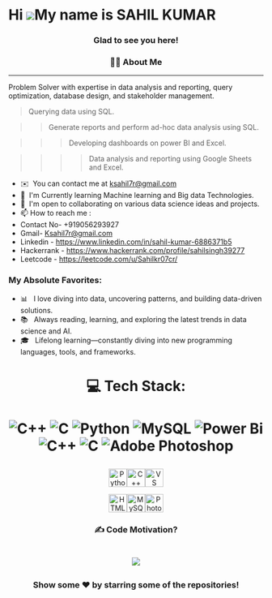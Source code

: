 Hi ![](https://user-images.githubusercontent.com/18350557/176309783-0785949b-9127-417c-8b55-ab5a4333674e.gif)My name is SAHIL KUMAR 
===================================================================================================================================

<h3 align="center"> Glad to see you here!
<h3 align="center">👩‍💻  About Me</h3>


-----------------------

Problem Solver with expertise in data analysis and reporting, query optimization, database design, and stakeholder management.

>Querying data using SQL.

>>Generate reports and perform ad-hoc data analysis using SQL.

>>>Developing dashboards on power BI and Excel.

>>>>Data analysis and reporting using Google Sheets and Excel.


*   ✉️  You can contact me at [ksahil7r@gmail.com](mailto:ksahil7r@gmail.com)
*   🧠  I'm Currently learning Machine learning and Big data Technologies.
*   🤝  I'm open to collaborating on various data science ideas and projects.
*   📫 How to reach me :
*   Contact No- +919056293927
*   Gmail- Ksahil7r@gmail.com
*   Linkedin - https://www.linkedin.com/in/sahil-kumar-6886371b5
*   Hackerrank - https://www.hackerrank.com/profile/sahilsingh39277
*   Leetcode - https://leetcode.com/u/Sahilkr07cr/

  ### My Absolute Favorites:

-  📊 &nbsp; I love diving into data, uncovering patterns, and building data-driven solutions.  
-  📚 &nbsp; Always reading, learning, and exploring the latest trends in data science and AI.
-  🎓 &nbsp; Lifelong learning—constantly diving into new programming languages, tools, and frameworks.

  # <p align="center">💻 Tech Stack:

# <p align="center"> ![C++](https://img.shields.io/badge/c++-%2300599C.svg?style=for-the-badge&logo=c%2B%2B&logoColor=white) ![C](https://img.shields.io/badge/c-%2300599C.svg?style=for-the-badge&logo=c&logoColor=white) ![Python](https://img.shields.io/badge/python-3670A0?style=for-the-badge&logo=python&logoColor=ffdd54) ![MySQL](https://img.shields.io/badge/mysql-4479A1.svg?style=for-the-badge&logo=mysql&logoColor=white) ![Power Bi](https://img.shields.io/badge/power_bi-F2C811?style=for-the-badge&logo=powerbi&logoColor=black) ![C++](https://img.shields.io/badge/c++-%2300599C.svg?style=for-the-badge&logo=c%2B%2B&logoColor=white) ![C](https://img.shields.io/badge/c-%2300599C.svg?style=for-the-badge&logo=c&logoColor=white) ![Adobe Photoshop](https://img.shields.io/badge/adobe%20photoshop-%2331A8FF.svg?style=for-the-badge&logo=adobe%20photoshop&logoColor=white)
<p align="center">
<a href="https://www.python.org/" target="_blank" rel="noreferrer"><img src="https://raw.githubusercontent.com/danielcranney/readme-generator/main/public/icons/skills/python-colored.svg" width="36" height="36" alt="Python" /></a><a href="https://docs.microsoft.com/en-us/cpp/?view=msvc-170" target="_blank" rel="noreferrer"><img src="https://raw.githubusercontent.com/danielcranney/readme-generator/main/public/icons/skills/cplusplus-colored.svg" width="36" height="36" alt="C++" /></a><a href="https://code.visualstudio.com/" target="_blank" rel="noreferrer"><img src="https://raw.githubusercontent.com/danielcranney/readme-generator/main/public/icons/skills/visualstudiocode.svg" width="36" height="36" alt="VS Code" />
<p align="center">
</a><a href="https://developer.mozilla.org/en-US/docs/Glossary/HTML5" target="_blank" rel="noreferrer"><img src="https://raw.githubusercontent.com/danielcranney/readme-generator/main/public/icons/skills/html5-colored.svg" width="36" height="36" alt="HTML5" /></a><a href="https://www.mysql.com/" target="_blank" rel="noreferrer"><img src="https://raw.githubusercontent.com/danielcranney/readme-generator/main/public/icons/skills/mysql-colored.svg" width="36" height="36" alt="MySQL" /></a><a href="https://www.adobe.com/uk/products/photoshop.html" target="_blank" rel="noreferrer"><img src="https://raw.githubusercontent.com/danielcranney/readme-generator/main/public/icons/skills/photoshop-colored.svg" width="36" height="36" alt="Photoshop" /></a>


### <p align="center">✍️ Code Motivation?
# <p align="center"> ![](https://quotes-github-readme.vercel.app/api?type=horizontal&theme=radical)

>>>>>>>>>>>>>>>>>>>>>>>>>>>>>>>>>>>>>>>>>>>>>>>>>>>>>>>>>>>>>>>>>>>>>>>>>>>>>>>>>>>>>>>>>>>>>>>>>>>>>>>>>>>>>>>>>>>>>>>>>>>>>
>>>>>>>>>>>>>>>>>>>>>>>>>>>>>>>>>>>>>>>>>>>>>>>>>>>>>>>>>>>>>>>>>>>>>>>>>>>>>>>>>>>>>>>>>>>>>>>>>>>>>>>>>>>>>>>>>>>>>>>>>>>>>

<div align="center">

### Show some ❤️ by starring some of the repositories!

</div>












            
                    
                
